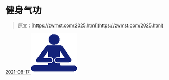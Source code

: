 <!--yml
category: 未分类
date: 0001-01-01 00:00:00
--->

# 健身气功

> 原文：[https://zwmst.com/2025.html](https://zwmst.com/2025.html)

   [ <time datetime="2021-08-17T10:00:58+08:00"> 2021-08-17 </time> ](https://zwmst.com/%e5%81%a5%e8%ba%ab%e6%b0%94%e5%8a%9f)  [![](img/3be5855ffde4b4bf373ae9c12f3912a1.png)](https://zwmst.com/wp-content/uploads/2021/08/1629165658-057f13cb18a4be3.png)